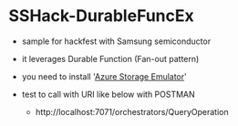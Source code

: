 # SSHack-DurableFuncEx

- sample for hackfest with Samsung semiconductor
- it leverages Durable Function (Fan-out pattern)
- you need to install '[Azure Storage Emulator](https://go.microsoft.com/fwlink/?linkid=717179&clcid=0x409)'

- test to call with URI like below with POSTMAN
    - http://localhost:7071/orchestrators/QueryOperation

